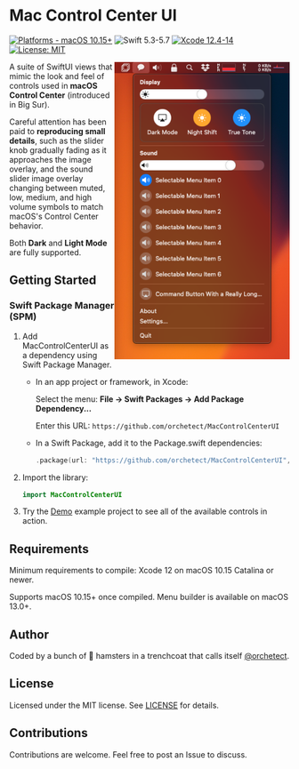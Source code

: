 # Mac Control Center UI

[![Platforms - macOS 10.15+](https://img.shields.io/badge/platforms-macOS%2010.15+-lightgrey.svg?style=flat)](https://developer.apple.com/swift) ![Swift 5.3-5.7](https://img.shields.io/badge/Swift-5.3–5.7-orange.svg?style=flat) [![Xcode 12.4-14](https://img.shields.io/badge/Xcode-12.4–14-blue.svg?style=flat)](https://developer.apple.com/swift) [![License: MIT](http://img.shields.io/badge/license-MIT-lightgrey.svg?style=flat)](https://github.com/orchetect/MacControlCenterUI/blob/main/LICENSE)

<img align="right" width="315" src="Images/demo.png" alt="Example">



A suite of SwiftUI views that mimic the look and feel of controls used in **macOS Control Center** (introduced in Big Sur).

Careful attention has been paid to **reproducing small details**, such as the slider knob gradually fading as it approaches the image overlay, and the sound slider image overlay changing between muted, low, medium, and high volume symbols to match macOS's Control Center behavior.

Both **Dark** and **Light Mode** are fully supported.

## Getting Started

### Swift Package Manager (SPM)

1. Add MacControlCenterUI as a dependency using Swift Package Manager.

   - In an app project or framework, in Xcode:

     Select the menu: **File → Swift Packages → Add Package Dependency...**

     Enter this URL: `https://github.com/orchetect/MacControlCenterUI`

   - In a Swift Package, add it to the Package.swift dependencies:

     ```swift
     .package(url: "https://github.com/orchetect/MacControlCenterUI", from: "1.0.0")
     ```

2. Import the library:

   ```swift
   import MacControlCenterUI
   ```

3. Try the [Demo](Demo) example project to see all of the available controls in action.

## Requirements

Minimum requirements to compile: Xcode 12 on macOS 10.15 Catalina or newer.

Supports macOS 10.15+ once compiled. Menu builder is available on macOS 13.0+.

## Author

Coded by a bunch of 🐹 hamsters in a trenchcoat that calls itself [@orchetect](https://github.com/orchetect).

## License

Licensed under the MIT license. See [LICENSE](https://github.com/orchetect/MacControlCenterUI/blob/master/LICENSE) for details.

## Contributions

Contributions are welcome. Feel free to post an Issue to discuss.

